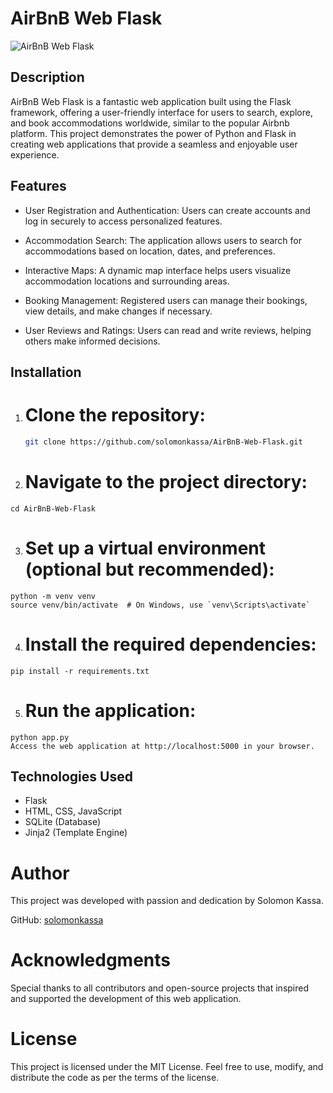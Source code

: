 # AirBnB Web Flask

![AirBnB Web Flask](https://th.bing.com/th/id/OIP.UIEhMl03yckX_qDyZCcISQAAAA?pid=ImgDet&rs=1)

## Description

AirBnB Web Flask is a fantastic web application built using the Flask framework, offering a user-friendly interface for users to search, explore, and book accommodations worldwide, similar to the popular Airbnb platform. This project demonstrates the power of Python and Flask in creating web applications that provide a seamless and enjoyable user experience.

## Features

- User Registration and Authentication: Users can create accounts and log in securely to access personalized features.

- Accommodation Search: The application allows users to search for accommodations based on location, dates, and preferences.

- Interactive Maps: A dynamic map interface helps users visualize accommodation locations and surrounding areas.

- Booking Management: Registered users can manage their bookings, view details, and make changes if necessary.

- User Reviews and Ratings: Users can read and write reviews, helping others make informed decisions.

## Installation

1. # Clone the repository:
   ```bash
   git clone https://github.com/solomonkassa/AirBnB-Web-Flask.git
   ```
2. # Navigate to the project directory:

  ```
  cd AirBnB-Web-Flask
  ```
3. # Set up a virtual environment (optional but recommended):

  ```
  python -m venv venv
  source venv/bin/activate  # On Windows, use `venv\Scripts\activate`
  ```
4. # Install the required dependencies:

  ```
  pip install -r requirements.txt
  ```
5. # Run the application:

  ```
  python app.py
  Access the web application at http://localhost:5000 in your browser.
  ```

## Technologies Used
* Flask
* HTML, CSS, JavaScript
* SQLite (Database)
* Jinja2 (Template Engine)
  
# Author
  This project was developed with passion and dedication by Solomon Kassa.

  GitHub: [solomonkassa](https://github.com/Solomonkassa/)
  
# Acknowledgments
  Special thanks to all contributors and open-source projects that inspired and supported the development of this web application.

# License
 This project is licensed under the MIT License. Feel free to use, modify, and distribute the code as per the terms of the license.
